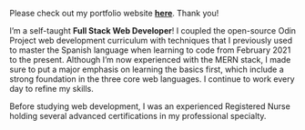 Please check out my portfolio website **[here](https://mattdimicelli.github.io/me/)**.  Thank you!

I’m a self-taught **Full Stack Web Developer**!  I coupled the open-source Odin Project web development curriculum with techniques that I previously used to master the Spanish language when learning to code from February 2021 to the present.  Although I’m now experienced with the MERN stack, I made sure to put a major emphasis on learning the basics first, which include a strong foundation in the three core web languages.  I continue to work every 
day to refine my skills.

Before studying web development, I was an experienced Registered Nurse holding several advanced certifications in my professional specialty.

<!---
mattdimicelli/mattdimicelli is a ✨ special ✨ repository because its `README.md` (this file) appears on your GitHub profile.
You can click the Preview link to take a look at your changes.
--->
